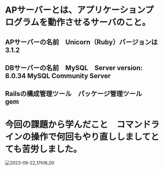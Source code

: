# APサーバーとは、アプリケーションプログラムを動作させるサーバのこと。
## APサーバーの名前　Unicorn（Ruby）バージョンは　3.1.2
## DBサーバーの名前　MySQL　Server version: 8.0.34 MySQL Community Server
## Railsの構成管理ツール　パッケージ管理ツール　gem
# 今回の課題から学んだこと　コマンドラインの操作で何回もやり直ししましてとても苦労しました。
![2023-09-22_17h16_00](https://github.com/n3-tsuguchi/RaiseTech/assets/142201478/fdb64689-f3cb-43d5-afca-22ba4c68aa7f)
